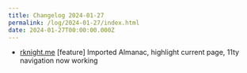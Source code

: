 ```yaml
---
title: Changelog 2024-01-27
permalink: /log/2024-01-27/index.html
date: 2024-01-27T00:00:00.000Z
---
```


- [rknight.me](https://rknight.me) [feature] Imported Almanac, highlight current page, 11ty navigation now working